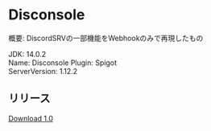 # Disconsole
概要: DiscordSRVの一部機能をWebhookのみで再現したもの  
  
JDK: 14.0.2  
Name: Disconsole
Plugin: Spigot  
ServerVersion: 1.12.2  
  
## リリース
[Download 1.0](https://github.com/Minidon0413/downloads/Disconsole-1.0.jar)
